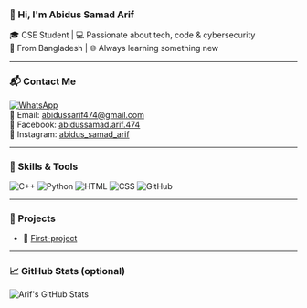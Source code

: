 ### 👋 Hi, I'm Abidus Samad Arif

🎓 CSE Student | 💻 Passionate about tech, code & cybersecurity  
📍 From Bangladesh | 🌐 Always learning something new

---

### 📬 Contact Me

[![WhatsApp](https://img.shields.io/badge/Chat%20on-WhatsApp-25D366?style=flat&logo=whatsapp&logoColor=white)](https://wa.me/8801701785804)  
📧 Email: [abidussarif474@gmail.com](mailto:abidussarif474@gmail.com)  
📘 Facebook: [abidussamad.arif.474](https://facebook.com/abidussamad.arif.474)  
📸 Instagram: [abidus_samad_arif](https://instagram.com/abidus_samad_arif)

---

### 🚀 Skills & Tools

![C++](https://img.shields.io/badge/C++-00599C?style=for-the-badge&logo=cplusplus&logoColor=white)
![Python](https://img.shields.io/badge/Python-3776AB?style=for-the-badge&logo=python&logoColor=white)
![HTML](https://img.shields.io/badge/HTML5-E34F26?style=for-the-badge&logo=html5&logoColor=white)
![CSS](https://img.shields.io/badge/CSS3-1572B6?style=for-the-badge&logo=css3&logoColor=white)
![GitHub](https://img.shields.io/badge/GitHub-100000?style=for-the-badge&logo=github&logoColor=white)

---

### 📌 Projects

- 🔹 [First-project](https://github.com/abidussamadarif47/First-project)

---

### 📈 GitHub Stats (optional)

![Arif's GitHub Stats](https://github-readme-stats.vercel.app/api?username=abidussamadarif47&show_icons=true&theme=tokyonight)
